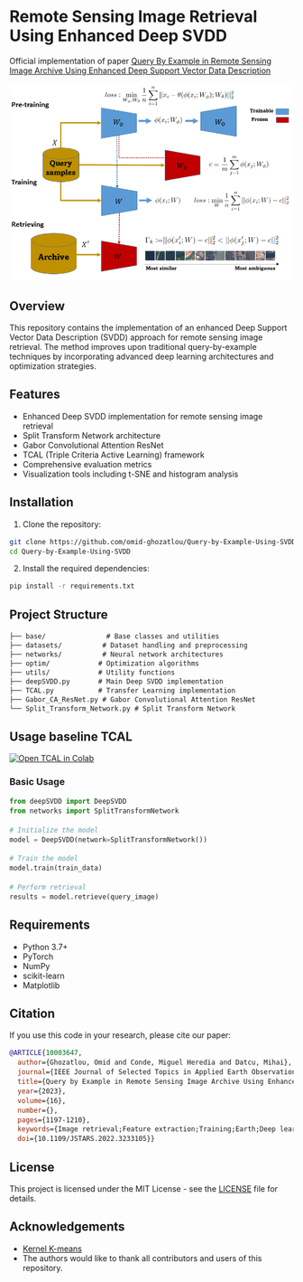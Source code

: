 # Remote Sensing Image Retrieval Using Enhanced Deep SVDD

Official implementation of paper [Query By Example in Remote Sensing Image Archive Using Enhanced Deep Support Vector Data Description](https://ieeexplore.ieee.org/abstract/document/10003647)

<img src="./IEEEJSTARS1.png"/>

## Overview

This repository contains the implementation of an enhanced Deep Support Vector Data Description (SVDD) approach for remote sensing image retrieval. The method improves upon traditional query-by-example techniques by incorporating advanced deep learning architectures and optimization strategies.

## Features

- Enhanced Deep SVDD implementation for remote sensing image retrieval
- Split Transform Network architecture
- Gabor Convolutional Attention ResNet
- TCAL (Triple Criteria Active Learning) framework
- Comprehensive evaluation metrics
- Visualization tools including t-SNE and histogram analysis

## Installation

1. Clone the repository:

```bash
git clone https://github.com/omid-ghozatlou/Query-by-Example-Using-SVDD.git
cd Query-by-Example-Using-SVDD
```

2. Install the required dependencies:

```bash
pip install -r requirements.txt
```

## Project Structure

```
├── base/               # Base classes and utilities
├── datasets/          # Dataset handling and preprocessing
├── networks/          # Neural network architectures
├── optim/            # Optimization algorithms
├── utils/            # Utility functions
├── deepSVDD.py       # Main Deep SVDD implementation
├── TCAL.py           # Transfer Learning implementation
├── Gabor_CA_ResNet.py # Gabor Convolutional Attention ResNet
└── Split_Transform_Network.py # Split Transform Network
```

## Usage baseline TCAL

[![Open TCAL in Colab](https://colab.research.google.com/assets/colab-badge.svg)](https://colab.research.google.com/drive/1O1rVIDR6gsheBJq3s4M-D_stOiWYGSvb?usp=sharing)

### Basic Usage

```python
from deepSVDD import DeepSVDD
from networks import SplitTransformNetwork

# Initialize the model
model = DeepSVDD(network=SplitTransformNetwork())

# Train the model
model.train(train_data)

# Perform retrieval
results = model.retrieve(query_image)
```

## Requirements

- Python 3.7+
- PyTorch
- NumPy
- scikit-learn
- Matplotlib

## Citation

If you use this code in your research, please cite our paper:

```bibtex
@ARTICLE{10003647,
  author={Ghozatlou, Omid and Conde, Miguel Heredia and Datcu, Mihai},
  journal={IEEE Journal of Selected Topics in Applied Earth Observations and Remote Sensing}, 
  title={Query by Example in Remote Sensing Image Archive Using Enhanced Deep Support Vector Data Description}, 
  year={2023},
  volume={16},
  number={},
  pages={1197-1210},
  keywords={Image retrieval;Feature extraction;Training;Earth;Deep learning;Data models;Big Data;Deep neural network (DNN);deep support vector data description (SVDD);EuroSAT;one-class classification;query by example in earth observation;remote sensing (RS) image retrieval},
  doi={10.1109/JSTARS.2022.3233105}}
```

## License

This project is licensed under the MIT License - see the [LICENSE](LICENSE) file for details.

## Acknowledgements

- [Kernel K-means](https://gist.github.com/mblondel/6230787)
- The authors would like to thank all contributors and users of this repository.
